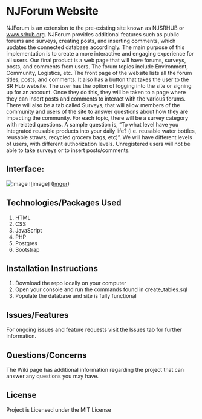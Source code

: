 # NJForum Website 

NJForum is an extension to the pre-existing site known as NJSRHUB or www.srhub.org. NJForum provides additional features such as public forums and surveys, creating posts, and inserting comments, which updates the connected database accordingly. The main purpose of this implementation is to create a more interactive and engaging experience for all users. Our final product is a web page that will have forums, surveys, posts, and comments from users. The forum topics include Environment, Community, Logistics, etc. The front page of the website lists all the forum titles, posts, and comments. It also has a button that takes the user to the SR Hub website. The user has the option of logging into the site or signing up for an account. Once they do this, they will be taken to a page where they can insert posts and comments to interact with the various forums. There will also be a tab called Surveys, that will allow members of the community and users of the site to answer questions about how they are impacting the community. For each topic, there will be a survey category with related questions. A sample question is, “To what level have you integrated reusable products into your daily life? (i.e. reusable water bottles,  reusable straws, recycled grocery bags, etc)”. We will have different levels of users, with different authorization levels. Unregistered users will not be able to take surveys or to insert posts/comments.

## Interface: 

![image](https://i.imgur.com/lhz1j4A.png)
![image] ([Imgur](https://i.imgur.com/T62OYZY.png))


## Technologies/Packages Used
1) HTML
2) CSS
3) JavaScript
4) PHP
5) Postgres
6) Bootstrap

## Installation Instructions
1) Download the repo locally on your computer
2) Open your console and run the commands found in create_tables.sql
3) Populate the database and site is fully functional

## Issues/Features
For ongoing issues and feature requests visit the Issues tab for further information.

## Questions/Concerns
The Wiki page has additional information regarding the project that can answer any questions you may have.

## License
Project is Licensed under the MIT License
